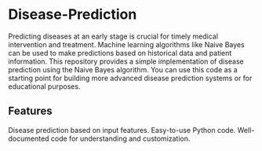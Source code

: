 # Disease-Prediction
Predicting diseases at an early stage is crucial for timely medical intervention and treatment. Machine learning algorithms like Naive Bayes can be used to make predictions based on historical data and patient information.
This repository provides a simple implementation of disease prediction using the Naive Bayes algorithm. You can use this code as a starting point for building more advanced disease prediction systems or for educational purposes.

## Features
Disease prediction based on input features.
Easy-to-use Python code.
Well-documented code for understanding and customization.
